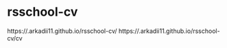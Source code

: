 # rsschool-cv
https://.arkadii11.github.io/rsschool-cv/
https://.arkadii11.github.io/rsschool-cv/cv
